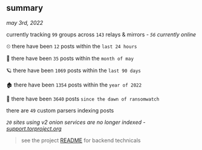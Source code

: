 
## summary
_may 3rd, 2022_

currently tracking `99` groups across `143` relays & mirrors - _`56` currently online_

⏲ there have been `12` posts within the `last 24 hours`

🦈 there have been `35` posts within the `month of may`

🪐 there have been `1069` posts within the `last 90 days`

🏚 there have been `1354` posts within the `year of 2022`

🦕 there have been `3640` posts `since the dawn of ransomwatch`

there are `49` custom parsers indexing posts

_`20` sites using v2 onion services are no longer indexed - [support.torproject.org](https://support.torproject.org/onionservices/v2-deprecation/)_

> see the project [README](https://github.com/thetanz/ransomwatch#ransomwatch--) for backend technicals
